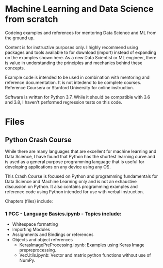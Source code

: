 # Machine Learning and Data Science from scratch
Codeing examples and references for mentoring Data Science and ML from the ground up.

Content is for instructive purposes only. I highly recommend using packages and tools available to for download (import) instead of expanding on the examples shown here. As a new Data Scientist or ML engineer, there is value in understanding the principles and mechanics behind these concepts. 

Example code is intended to be used in combination with mentoring and reference documentation. It is not intedend to be complete courses. Reference Coursera or Stanford University for online instruction.

Software is written for Python 3.7. While it should be compatible with 3.6 and 3.8, I haven't performed regression tests on this code.

# Files
## Python Crash Course
While there are many languages that are excellent for machine learning and Data Science, I have found that Python has the shortest learning curve and is used as a general purpose programming language that is useful for developing applications on any device using any OS.

This Crash Course is focused on Python and programming fundamentals for Data Science and Machine Learning only and is not an exhaustive discussion on Python. It also contains programming examples and reference code using Python intended for use with verbal instruction.

Chapters (files) include:
### 1 PCC - Language Basics.ipynb - Topics include:
* Whitespace formatting
* Importing Modules
* Assignments and Bindings or references
* Objects and object references
  * KerasImagePreProcessing.ipynb: Examples using Keras Image prepreprocessing.  
  * VecUtils.ipynb: Vector and matrix python functions without use of NumPy.
